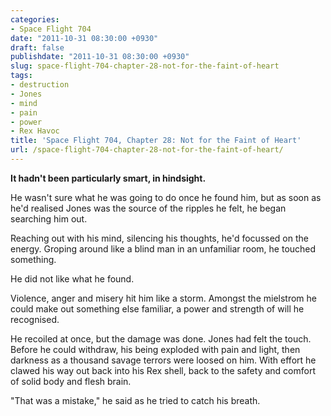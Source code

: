 ```yaml
---
categories:
- Space Flight 704
date: "2011-10-31 08:30:00 +0930"
draft: false
publishdate: "2011-10-31 08:30:00 +0930"
slug: space-flight-704-chapter-28-not-for-the-faint-of-heart
tags:
- destruction
- Jones
- mind
- pain
- power
- Rex Havoc
title: 'Space Flight 704, Chapter 28: Not for the Faint of Heart'
url: /space-flight-704-chapter-28-not-for-the-faint-of-heart/
---
```

**It hadn't been particularly smart, in hindsight.**

He wasn't sure what he was going to do once he found him, but as soon as
he'd realised Jones was the source of the ripples he felt, he began
searching him out.

Reaching out with his mind, silencing his thoughts, he'd focussed on the
energy. Groping around like a blind man in an unfamiliar room, he
touched something.

He did not like what he found.

Violence, anger and misery hit him like a storm. Amongst the mielstrom
he could make out something else familiar, a power and strength of will
he recognised.

He recoiled at once, but the damage was done. Jones had felt the touch.
Before he could withdraw, his being exploded with pain and light, then
darkness as a thousand savage terrors were loosed on him. With effort he
clawed his way out back into his Rex shell, back to the safety and
comfort of solid body and flesh brain.

"That was a mistake," he said as he tried to catch his breath.